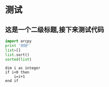 # 测试
## 这是一个二级标题,接下来测试代码
```python
import arcpy
print '你好'
list=[]
list.sort()
sorted(list)
```
```vbscript
dim i as integer
if i<0 then
    i=i+1
end if
```

